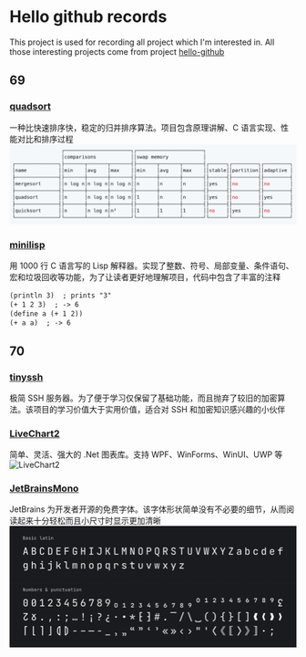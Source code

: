 # Hello github records

This project is used for recording all project which I'm interested in. All those interesting projects come from project [hello-github](https://hellogithub.com/)

## 69
### [quadsort](https://github.com/scandum/quadsort)
一种比快速排序快，稳定的归并排序算法。项目包含原理讲解、C 语言实现、性能对比和排序过程
![quadsort](images/69-quadsort.png)

### [minilisp](https://github.com/rui314/minilisp)
用 1000 行 C 语言写的 Lisp 解释器。实现了整数、符号、局部变量、条件语句、宏和垃圾回收等功能，为了让读者更好地理解项目，代码中包含了丰富的注释
```
(println 3)  ; prints "3"
(+ 1 2 3)  ; -> 6
(define a (+ 1 2))
(+ a a)  ; -> 6
```

## 70
### [tinyssh](https://github.com/janmojzis/tinyssh)
极简 SSH 服务器。为了便于学习仅保留了基础功能，而且抛弃了较旧的加密算法。该项目的学习价值大于实用价值，适合对 SSH 和加密知识感兴趣的小伙伴

### [LiveChart2](https://github.com/beto-rodriguez/LiveCharts2)
简单、灵活、强大的 .Net 图表库。支持 WPF、WinForms、WinUI、UWP 等
![LiveChart2](images/70-LiveChart2.gif)

### [JetBrainsMono](https://github.com/JetBrains/JetBrainsMono)
JetBrains 为开发者开源的免费字体。该字体形状简单没有不必要的细节，从而阅读起来十分轻松而且小尺寸时显示更加清晰
![JetBrainsMono](images/70-JetBrainsMono.png)

